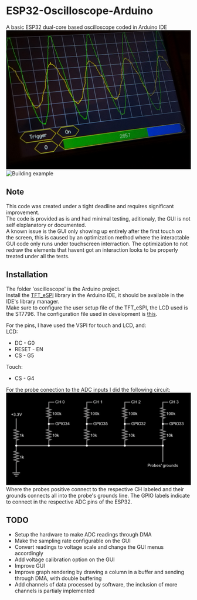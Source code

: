 # ESP32-Oscilloscope-Arduino
A basic ESP32 dual-core based oscilloscope coded in Arduino IDE
![Screen](https://github.com/AdrianoPoier/ESP32-Oscilloscope-Arduino/blob/main/demo%20images/Screen.jpg)
![Building example](https://github.com/AdrianoPoier/ESP32-Oscilloscope-Arduino/blob/main/demo%20images/Circuit1.jpg)

## Note

This code was created under a tight deadline and requires significant improvement.  
The code is provided as is and had minimal testing, aditionaly, the GUI is not self elxplanatory or documented.  
A known issue is the GUI only showing up entirely after the first touch on the screen, this is caused by an
optimization method where the interactable GUI code only runs under touchscreen interraction. The optimization
to not redraw the elements that havent got an interaction looks to be properly treated under all the tests.

## Installation

The folder 'oscilloscope' is the Arduino project.  
Install the [TFT_eSPI](https://github.com/Bodmer/TFT_eSPI "GitHub page") library in the Arduino IDE,
it should be available in the IDE's library manager.  
Make sure to configure the user setup file of the TFT_eSPI, the LCD used is the ST7796. The configuration file
used in development is [this](User_Setup.h).  

For the pins, I have used the VSPI for touch and LCD, and:  
LCD:
- DC - G0
- RESET - EN
- CS - G5  

Touch:
- CS - G4

For the probe conection to the ADC inputs I did the following circuit:  
![Probe conection and scale](https://github.com/AdrianoPoier/ESP32-Oscilloscope-Arduino/blob/main/demo%20images/probe%20circuit.png)  
Where the probes positive connect to the respective CH labeled and their grounds connects all into the
probe's grounds line. The GPIO labels indicate to connect in the respective ADC pins of the ESP32.

## TODO

- Setup the hardware to make ADC readings through DMA
- Make the sampling rate configurable on the GUI
- Convert readings to voltage scale and change the GUI menus accordingly
- Add voltage calibration option on the GUI
- Improve GUI
- Improve graph rendering by drawing a column in a buffer and sending through DMA, with double buffering
- Add channels of data processed by software, the inclusion of more channels is partialy implemented
